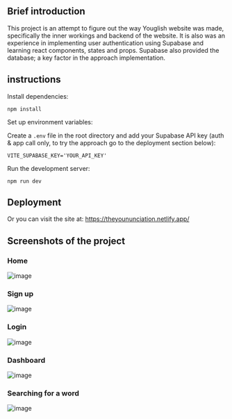 ## Brief introduction
This project is an attempt to figure out the way Youglish website was made, specifically the inner workings and backend of the website. It is also was an experience in implementing user authentication using Supabase and learning react components, states and props. Supabase also provided the database; a key factor in the approach implementation.

## instructions

Install dependencies:

```
npm install
```

Set up environment variables:

Create a `.env` file in the root directory and add your Supabase API key (auth & app call only, to try the approach go to the deployment section below):

```
VITE_SUPABASE_KEY='YOUR_API_KEY'
```

Run the development server:

```
npm run dev
```

## Deployment
Or you can visit the site at: https://theyoununciation.netlify.app/

## Screenshots of the project

### Home 
![image](https://github.com/user-attachments/assets/441fa488-bc48-489b-ad60-a870129ff2df)

### Sign up
![image](https://github.com/user-attachments/assets/2045aa43-4639-42da-bd78-888c6285fd6f)

### Login
![image](https://github.com/user-attachments/assets/5ec92d5b-9a46-4ce8-bb5a-1874e8bd477f)

### Dashboard
![image](https://github.com/user-attachments/assets/3d8d585d-7868-45b0-8035-9f20dfcee032)

### Searching for a word
![image](https://github.com/user-attachments/assets/c5eebc09-619d-4766-9cd7-f44c0ce7e428)
